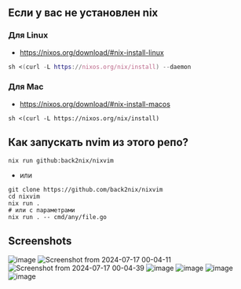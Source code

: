 ## Если у вас не установлен nix

### Для Linux
- https://nixos.org/download/#nix-install-linux
```nix
sh <(curl -L https://nixos.org/nix/install) --daemon
```

### Для Mac
- https://nixos.org/download/#nix-install-macos
```
sh <(curl -L https://nixos.org/nix/install)
```

## Как запускать nvim из этого репо?

```
nix run github:back2nix/nixvim
```
- или

```
git clone https://github.com/back2nix/nixvim
cd nixvim
nix run .
# или с параметрами
nix run . -- cmd/any/file.go
```

## Screenshots

![image](https://github.com/user-attachments/assets/13fce37a-82cf-4495-9d19-1ee0a100dcd2)
![Screenshot from 2024-07-17 00-04-11](https://github.com/user-attachments/assets/6f3ed364-b985-412f-be80-3cb5e4037fed)
![Screenshot from 2024-07-17 00-04-39](https://github.com/user-attachments/assets/4badc450-900e-4a54-ad7d-d7976349ca01)
![image](https://github.com/user-attachments/assets/cc065ec0-ce20-4338-a45b-7b0d99ee32dd)
![image](https://github.com/user-attachments/assets/9d9ed1c2-43f3-46be-94a0-c00b7b7d50dd)
![image](https://github.com/user-attachments/assets/223b0c0f-3c60-44de-a10b-d5b28abec714)
![image](https://github.com/user-attachments/assets/b168def4-a0ee-4f99-a34e-501275976d43)
